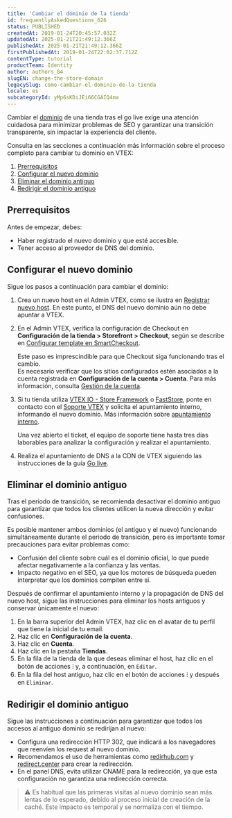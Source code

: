 ```yaml
---
title: 'Cambiar el dominio de la tienda'
id: frequentlyAskedQuestions_626
status: PUBLISHED
createdAt: 2019-01-24T20:45:57.032Z
updatedAt: 2025-01-21T21:49:12.366Z
publishedAt: 2025-01-21T21:49:12.366Z
firstPublishedAt: 2019-01-24T22:02:37.712Z
contentType: tutorial
productTeam: Identity
author: authors_84
slugEN: change-the-store-domain
legacySlug: como-cambiar-el-dominio-de-la-tienda
locale: es
subcategoryId: yMp6sKDiJEi66CGAIQ4ma
---
```


Cambiar el [dominio](/es/tutorial/configurar-dominio-de-la-tienda--tutorials_2450) de una tienda tras el go live exige una atención cuidadosa para minimizar problemas de SEO y garantizar una transición transparente, sin impactar la experiencia del cliente.

Consulta en las secciones a continuación más información sobre el proceso completo para cambiar tu dominio en VTEX:

1. [Prerrequisitos](#prerrequisitos)  
2. [Configurar el nuevo dominio](#configurar-el-nuevo-dominio)  
3. [Eliminar el dominio antiguo](#eliminar-el-dominio-antiguo)  
4. [Redirigir el dominio antiguo](#redirigir-el-dominio-antiguo)

## Prerrequisitos

Antes de empezar, debes:

* Haber registrado el nuevo dominio y que esté accesible.  
* Tener acceso al proveedor de DNS del dominio.

## Configurar el nuevo dominio

Sigue los pasos a continuación para cambiar el dominio:

1. Crea un nuevo host en el Admin VTEX, como se ilustra en [Registrar nuevo host](/es/tutorial/configurar-dominio-de-la-tienda--tutorials_2450#registrar-nuevo-host). En este punto, el DNS del nuevo dominio aún no debe apuntar a VTEX.

2. En el Admin VTEX, verifica la configuración de Checkout en **Configuración de la tienda > Storefront > Checkout**, según se describe en [Configurar template en SmartCheckout](/es/tutorial/configurar-template-en-el-smartcheckout-update--ToTE5XB39t0SwtHgpgwSv). 

   Este paso es imprescindible para que Checkout siga funcionando tras el cambio.  
   Es necesario verificar que los sitios configurados estén asociados a la cuenta registrada en **Configuración de la cuenta > Cuenta**. Para más información, consulta [Gestión de la cuenta](/es/tutorial/gestion-de-la-cuenta--2vhUVOKfCaswqLguT2F9xq).

3. Si tu tienda utiliza [VTEX IO - Store Framework](https://developers.vtex.com/docs/guides/storefront-implementation) o [FastStore](https://developers.vtex.com/docs/guides/faststore/docs-what-is-faststore), ponte en contacto con el [Soporte VTEX](/es/support) y solicita el apuntamiento interno, informando el nuevo dominio. Más información sobre [apuntamiento interno](/es/tracks/como-realizar-el-go-live-de-tu-tienda--4Ns5FxIiksmjsdX2yOTduM/7sM5IMx02zaHvAFTm0OxiJ#solicitar-el-apuntamiento-io).

   Una vez abierto el ticket, el equipo de soporte tiene hasta tres días laborables para analizar la configuración y realizar el apuntamiento. 

4. Realiza el apuntamiento de DNS a la CDN de VTEX siguiendo las instrucciones de la guía [Go live](/es/tracks/como-realizar-el-go-live-de-tu-tienda--4Ns5FxIiksmjsdX2yOTduM/12bQlMbJ68Ot0LIaO6Btkj). 

## Eliminar el dominio antiguo

Tras el periodo de transición, se recomienda desactivar el dominio antiguo para garantizar que todos los clientes utilicen la nueva dirección y evitar confusiones.

Es posible mantener ambos dominios (el antiguo y el nuevo) funcionando simultáneamente durante el periodo de transición, pero es importante tomar precauciones para evitar problemas como:

* Confusión del cliente sobre cuál es el dominio oficial, lo que puede afectar negativamente a la confianza y las ventas.  
* Impacto negativo en el SEO, ya que los motores de búsqueda pueden interpretar que los dominios compiten entre sí.

Después de confirmar el apuntamiento interno y la propagación de DNS del nuevo host, sigue las instrucciones para eliminar los hosts antiguos y conservar únicamente el nuevo:

1. En la barra superior del Admin VTEX, haz clic en el avatar de tu perfil que tiene la inicial de tu email.  
2. Haz clic en **Configuración de la cuenta**.  
3. Haz clic en **Cuenta**.  
4. Haz clic en la pestaña **Tiendas**.  
5. En la fila de la tienda de la que deseas eliminar el host, haz clic en el botón de acciones ⁝ y, a continuación, en `Editar`.  
6. En la fila del host antiguo, haz clic en el botón de acciones ⁝ y después en `Eliminar`.

## Redirigir el dominio antiguo

Sigue las instrucciones a continuación para garantizar que todos los accesos al antiguo dominio se redirijan al nuevo:

* Configura una redirección HTTP 302, que indicará a los navegadores que reenvíen los request al nuevo dominio.  
* Recomendamos el uso de herramientas como [redirhub.com](https://www.redirhub.com/es/free-redirect-service) y [redirect.center](https://redirect.center) para crear la redirección.  
* En el panel DNS, evita utilizar CNAME para la redirección, ya que esta configuración no garantiza una redirección correcta.

> ⚠️ Es habitual que las primeras visitas al nuevo dominio sean más lentas de lo esperado, debido al proceso inicial de creación de la caché. Este impacto es temporal y se normaliza con el tiempo.
